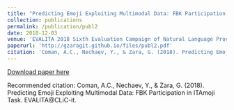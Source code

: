 ```yaml
---
title: "Predicting Emoji Exploiting Multimodal Data: FBK Participation in ITAmoji Task"
collection: publications
permalink: /publication/publ2
date: 2018-12-03
venue: 'EVALITA 2018 Sixth Evaluation Campaign of Natural Language Processing and Speech Tools for Italian'
paperurl: 'http://gzaragit.github.io/files/publ2.pdf'
citation: 'Coman, A.C., Nechaev, Y., & Zara, G. (2018). Predicting Emoji Exploiting Multimodal Data: FBK Participation in ITAmoji Task. EVALITA@CLiC-it.'
---
```


[Download paper here](http://ceur-ws.org/Vol-2263/paper021.pdf)

Recommended citation: Coman, A.C., Nechaev, Y., & Zara, G. (2018). Predicting Emoji Exploiting Multimodal Data: FBK Participation in ITAmoji Task. EVALITA@CLiC-it.